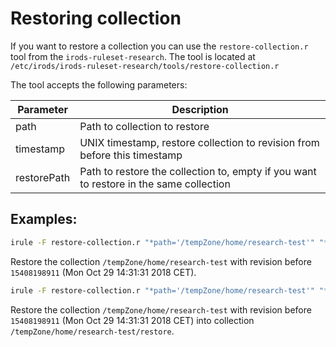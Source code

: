 # Restoring collection
If you want to restore a collection you can use the `restore-collection.r` tool from the `irods-ruleset-research`.
The tool is located at `/etc/irods/irods-ruleset-research/tools/restore-collection.r`

The tool accepts the following parameters:

Parameter   | Description
------------|---------------------------------------------
path	      | Path to collection to restore
timestamp   | UNIX timestamp, restore collection to revision from before this timestamp
restorePath | Path to restore the collection to, empty if you want to restore in the same collection

## Examples:
```bash
irule -F restore-collection.r "*path='/tempZone/home/research-test'" "*timestamp=1540819891"
```
Restore the collection `/tempZone/home/research-test` with revision before `15408198911` (Mon Oct 29 14:31:31 2018 CET).

```bash
irule -F restore-collection.r "*path='/tempZone/home/research-test'" "*timestamp=1540819891" "*restorePath='/tempZone/home/research-test/restore'"
```
Restore the collection `/tempZone/home/research-test` with revision before `15408198911` (Mon Oct 29 14:31:31 2018 CET) into collection `/tempZone/home/research-test/restore`.
